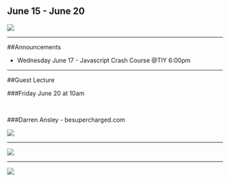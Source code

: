 
 ## June 15 - June 20
![](/images/logo_big.png)

----

##Announcements

- Wednesday June 17 - Javascript Crash Course @TIY 6:00pm  



----

##Guest Lecture

###Friday June 20 at 10am

<br>

###Darren Ansley - besupercharged.com



![](https://pbs.twimg.com/profile_images/477133200699838464/RcVLaO6x_400x400.png) <!-- .element: class="circle"  -->


----

![](http://www.commitstrip.com/wp-content/uploads/2015/06/Strip-Plus-geek-que-geek-650-finalenglish.jpg) <!--  -->

----

![](https://www.evernote.com/l/ABPehZjR5UFE9ZuO1pHVLc4fOLlnXsnpJ4YB/image.png)
